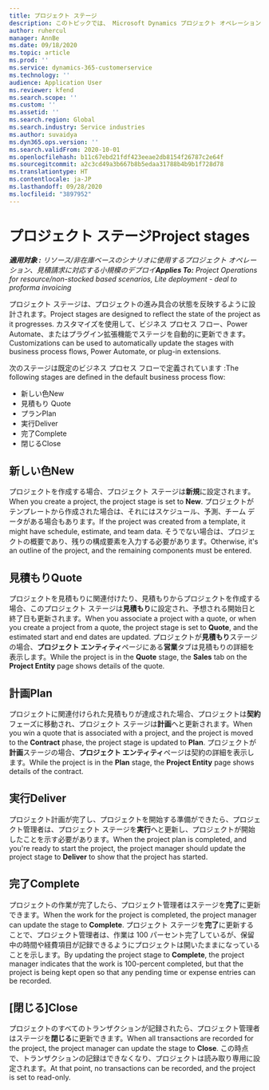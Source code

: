 ```yaml
---
title: プロジェクト ステージ
description: このトピックでは、 Microsoft Dynamics プロジェクト オペレーションで利用可能なプロジェクトのステージについて説明します。
author: ruhercul
manager: AnnBe
ms.date: 09/18/2020
ms.topic: article
ms.prod: ''
ms.service: dynamics-365-customerservice
ms.technology: ''
audience: Application User
ms.reviewer: kfend
ms.search.scope: ''
ms.custom: ''
ms.assetid: ''
ms.search.region: Global
ms.search.industry: Service industries
ms.author: suvaidya
ms.dyn365.ops.version: ''
ms.search.validFrom: 2020-10-01
ms.openlocfilehash: b11c67ebd21fdf423eeae2db8154f26787c2e64f
ms.sourcegitcommit: a2c3cd49a3b667b8b5edaa31788b4b9b1f728d78
ms.translationtype: HT
ms.contentlocale: ja-JP
ms.lasthandoff: 09/28/2020
ms.locfileid: "3897952"
---
```

# <a name="project-stages"></a><span data-ttu-id="8387a-103">プロジェクト ステージ</span><span class="sxs-lookup"><span data-stu-id="8387a-103">Project stages</span></span>

<span data-ttu-id="8387a-104">_**適用対象 :** リソース/非在庫ベースのシナリオに使用するプロジェクト オペレーション、見積請求に対応する小規模のデプロイ_</span><span class="sxs-lookup"><span data-stu-id="8387a-104">_**Applies To:** Project Operations for resource/non-stocked based scenarios, Lite deployment - deal to proforma invoicing_</span></span>

<span data-ttu-id="8387a-105">プロジェクト ステージは、プロジェクトの進み具合の状態を反映するように設計されます。</span><span class="sxs-lookup"><span data-stu-id="8387a-105">Project stages are designed to reflect the state of the project as it progresses.</span></span> <span data-ttu-id="8387a-106">カスタマイズを使用して、ビジネス プロセス フロー、Power Automate、またはプラグイン拡張機能でステージを自動的に更新できます。</span><span class="sxs-lookup"><span data-stu-id="8387a-106">Customizations can be used to automatically update the stages with business process flows, Power Automate, or plug-in extensions.</span></span>

<span data-ttu-id="8387a-107">次のステージは既定のビジネス プロセス フローで定義されています :</span><span class="sxs-lookup"><span data-stu-id="8387a-107">The following stages are defined in the default business process flow:</span></span>

- <span data-ttu-id="8387a-108">新しい色</span><span class="sxs-lookup"><span data-stu-id="8387a-108">New</span></span>
- <span data-ttu-id="8387a-109">見積もり </span><span class="sxs-lookup"><span data-stu-id="8387a-109">Quote</span></span>
- <span data-ttu-id="8387a-110">プラン</span><span class="sxs-lookup"><span data-stu-id="8387a-110">Plan</span></span>
- <span data-ttu-id="8387a-111">実行</span><span class="sxs-lookup"><span data-stu-id="8387a-111">Deliver</span></span>
- <span data-ttu-id="8387a-112">完了</span><span class="sxs-lookup"><span data-stu-id="8387a-112">Complete</span></span>
- <span data-ttu-id="8387a-113">閉じる​​</span><span class="sxs-lookup"><span data-stu-id="8387a-113">Close</span></span> 

## <a name="new"></a><span data-ttu-id="8387a-114">新しい色</span><span class="sxs-lookup"><span data-stu-id="8387a-114">New</span></span>

<span data-ttu-id="8387a-115">プロジェクトを作成する場合、プロジェクト ステージは**新規**に設定されます。</span><span class="sxs-lookup"><span data-stu-id="8387a-115">When you create a project, the project stage is set to **New**.</span></span> <span data-ttu-id="8387a-116">プロジェクトがテンプレートから作成された場合は、それにはスケジュール、予測、チーム データがある場合もあります。</span><span class="sxs-lookup"><span data-stu-id="8387a-116">If the project was created from a template, it might have schedule, estimate, and team data.</span></span> <span data-ttu-id="8387a-117">そうでない場合は、プロジェクトの概要であり、残りの構成要素を入力する必要があります。</span><span class="sxs-lookup"><span data-stu-id="8387a-117">Otherwise, it's an outline of the project, and the remaining components must be entered.</span></span>

## <a name="quote"></a><span data-ttu-id="8387a-118">見積もり</span><span class="sxs-lookup"><span data-stu-id="8387a-118">Quote</span></span>

<span data-ttu-id="8387a-119">プロジェクトを見積もりに関連付けたり、見積もりからプロジェクトを作成する場合、このプロジェクト ステージは**見積もり**に設定され、予想される開始日と終了日も更新されます。</span><span class="sxs-lookup"><span data-stu-id="8387a-119">When you associate a project with a quote, or when you create a project from a quote, the project stage is set to **Quote**, and the estimated start and end dates are updated.</span></span> <span data-ttu-id="8387a-120">プロジェクトが**見積もり**ステージの場合、**プロジェクト エンティティ**ページにある**営業**タブは見積もりの詳細を表示します。</span><span class="sxs-lookup"><span data-stu-id="8387a-120">While the project is in the **Quote** stage, the **Sales** tab on the **Project Entity** page shows details of the quote.</span></span>

## <a name="plan"></a><span data-ttu-id="8387a-121">計画</span><span class="sxs-lookup"><span data-stu-id="8387a-121">Plan</span></span>

<span data-ttu-id="8387a-122">プロジェクトに関連付けられた見積もりが達成された場合、プロジェクトは**契約**フェーズに移動され、プロジェクト ステージは**計画**へと更新されます。</span><span class="sxs-lookup"><span data-stu-id="8387a-122">When you win a quote that is associated with a project, and the project is moved to the **Contract** phase, the project stage is updated to **Plan**.</span></span> <span data-ttu-id="8387a-123">プロジェクトが**計画**ステージの場合、**プロジェクト エンティティ**ページは契約の詳細を表示します。</span><span class="sxs-lookup"><span data-stu-id="8387a-123">While the project is in the **Plan** stage, the **Project Entity** page shows details of the contract.</span></span>

## <a name="deliver"></a><span data-ttu-id="8387a-124">実行</span><span class="sxs-lookup"><span data-stu-id="8387a-124">Deliver</span></span>

<span data-ttu-id="8387a-125">プロジェクト計画が完了し、プロジェクトを開始する準備ができたら、プロジェクト管理者は、プロジェクト ステージを**実行**へと更新し、プロジェクトが開始したことを示す必要があります。</span><span class="sxs-lookup"><span data-stu-id="8387a-125">When the project plan is completed, and you're ready to start the project, the project manager should update the project stage to **Deliver** to show that the project has started.</span></span>

## <a name="complete"></a><span data-ttu-id="8387a-126">完了</span><span class="sxs-lookup"><span data-stu-id="8387a-126">Complete</span></span> 

<span data-ttu-id="8387a-127">プロジェクトの作業が完了したら、プロジェクト管理者はステージを**完了**に更新できます。</span><span class="sxs-lookup"><span data-stu-id="8387a-127">When the work for the project is completed, the project manager can update the stage to **Complete**.</span></span> <span data-ttu-id="8387a-128">プロジェクト ステージを**完了**に更新することで、プロジェクト管理者は、作業は 100 パーセント完了しているが、保留中の時間や経費項目が記録できるようにプロジェクトは開いたままになっていることを示します。</span><span class="sxs-lookup"><span data-stu-id="8387a-128">By updating the project stage to **Complete**, the project manager indicates that the work is 100-percent completed, but that the project is being kept open so that any pending time or expense entries can be recorded.</span></span>

## <a name="close"></a><span data-ttu-id="8387a-129">[閉じる]</span><span class="sxs-lookup"><span data-stu-id="8387a-129">Close</span></span>

<span data-ttu-id="8387a-130">プロジェクトのすべてのトランザクションが記録されたら、プロジェクト管理者はステージを**閉じる**に更新できます。</span><span class="sxs-lookup"><span data-stu-id="8387a-130">When all transactions are recorded for the project, the project manager can update the stage to **Close**.</span></span> <span data-ttu-id="8387a-131">この時点で、トランザクションの記録はできなくなり、プロジェクトは読み取り専用に設定されます。</span><span class="sxs-lookup"><span data-stu-id="8387a-131">At that point, no transactions can be recorded, and the project is set to read-only.</span></span>

